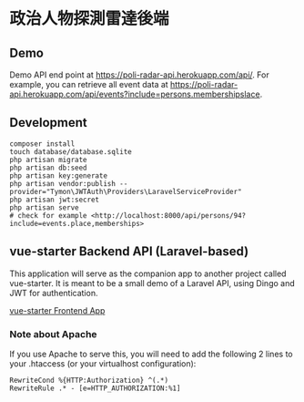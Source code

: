 # 政治人物探測雷達後端

## Demo

Demo API end point at <https://poli-radar-api.herokuapp.com/api/>.  For example, you can retrieve all event data at <https://poli-radar-api.herokuapp.com/api/events?include=persons.membershipslace>.

## Development

```
composer install
touch database/database.sqlite
php artisan migrate
php artisan db:seed
php artisan key:generate
php artisan vendor:publish --provider="Tymon\JWTAuth\Providers\LaravelServiceProvider"
php artisan jwt:secret
php artisan serve
# check for example <http://localhost:8000/api/persons/94?include=events.place,memberships>
```

## vue-starter Backend API (Laravel-based)

This application will serve as the companion app to another project called vue-starter. It is meant to be a small demo of a Laravel API, using Dingo and JWT for authentication.

[vue-starter Frontend App](https://github.com/layer7be/vue-starter)

### Note about Apache
If you use Apache to serve this, you will need to add the following 2 lines to your .htaccess (or your virtualhost configuration):
```
RewriteCond %{HTTP:Authorization} ^(.*)
RewriteRule .* - [e=HTTP_AUTHORIZATION:%1]
```
